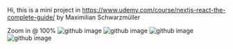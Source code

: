 Hi, this is a mini project in https://www.udemy.com/course/nextjs-react-the-complete-guide/ by Maximilian Schwarzmüller

Zoom in @ 100%
![github image](https://github.com/laushiju/react_trips/blob/master/public/screemshots/view1.PNG)
![github image](https://github.com/laushiju/react_trips/blob/master/public/screemshots/view2.PNG)
![github image](https://github.com/laushiju/react_trips/blob/master/public/screemshots/view3.PNG)
![github image](https://github.com/laushiju/react_trips/blob/master/public/screemshots/view4.PNG)
